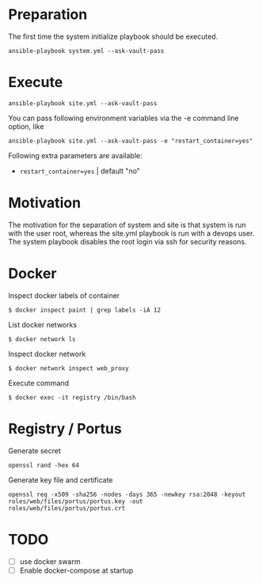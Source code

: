 Preparation
===========

The first time the system initialize playbook should be executed.

    ansible-playbook system.yml --ask-vault-pass

Execute
=======

    ansible-playbook site.yml --ask-vault-pass

You can pass following environment variables via the -e command line option, like 

    ansible-playbook site.yml --ask-vault-pass -e "restart_container=yes"

Following extra parameters are available:

* `restart_container=yes` | default "no"

Motivation
==========

The motivation for the separation of system and site is that system is run with the user root, whereas the site.yml playbook is run with a devops user. The system playbook disables the root login via ssh for security reasons.

Docker
======

Inspect docker labels of container

    $ docker inspect paint | grep labels -iA 12

List docker networks

    $ docker network ls

Inspect docker network

    $ docker network inspect web_proxy

Execute command

    $ docker exec -it registry /bin/bash

Registry / Portus
=================

Generate secret

    openssl rand -hex 64

Generate key file and certificate

    openssl req -x509 -sha256 -nodes -days 365 -newkey rsa:2048 -keyout roles/web/files/portus/portus.key -out roles/web/files/portus/portus.crt


TODO
====
- [ ] use docker swarm
- [ ] Enable docker-compose at startup
